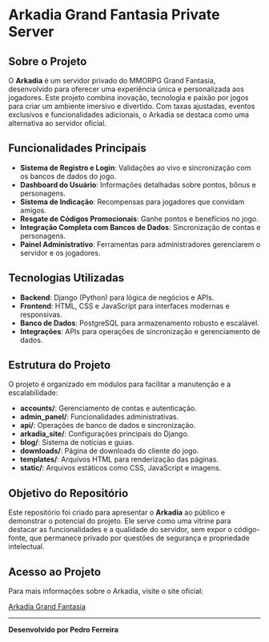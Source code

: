 # Arkadia Grand Fantasia Private Server

## Sobre o Projeto
O **Arkadia** é um servidor privado do MMORPG Grand Fantasia, desenvolvido para oferecer uma experiência única e personalizada aos jogadores. Este projeto combina inovação, tecnologia e paixão por jogos para criar um ambiente imersivo e divertido. Com taxas ajustadas, eventos exclusivos e funcionalidades adicionais, o Arkadia se destaca como uma alternativa ao servidor oficial.

## Funcionalidades Principais
- **Sistema de Registro e Login**: Validações ao vivo e sincronização com os bancos de dados do jogo.
- **Dashboard do Usuário**: Informações detalhadas sobre pontos, bônus e personagens.
- **Sistema de Indicação**: Recompensas para jogadores que convidam amigos.
- **Resgate de Códigos Promocionais**: Ganhe pontos e benefícios no jogo.
- **Integração Completa com Bancos de Dados**: Sincronização de contas e personagens.
- **Painel Administrativo**: Ferramentas para administradores gerenciarem o servidor e os jogadores.

## Tecnologias Utilizadas
- **Backend**: Django (Python) para lógica de negócios e APIs.
- **Frontend**: HTML, CSS e JavaScript para interfaces modernas e responsivas.
- **Banco de Dados**: PostgreSQL para armazenamento robusto e escalável.
- **Integrações**: APIs para operações de sincronização e gerenciamento de dados.

## Estrutura do Projeto
O projeto é organizado em módulos para facilitar a manutenção e a escalabilidade:
- **accounts/**: Gerenciamento de contas e autenticação.
- **admin_panel/**: Funcionalidades administrativas.
- **api/**: Operações de banco de dados e sincronização.
- **arkadia_site/**: Configurações principais do Django.
- **blog/**: Sistema de notícias e guias.
- **downloads/**: Página de downloads do cliente do jogo.
- **templates/**: Arquivos HTML para renderização das páginas.
- **static/**: Arquivos estáticos como CSS, JavaScript e imagens.

## Objetivo do Repositório
Este repositório foi criado para apresentar o **Arkadia** ao público e demonstrar o potencial do projeto. Ele serve como uma vitrine para destacar as funcionalidades e a qualidade do servidor, sem expor o código-fonte, que permanece privado por questões de segurança e propriedade intelectual.

## Acesso ao Projeto
Para mais informações sobre o Arkadia, visite o site oficial:

[Arkadia Grand Fantasia](https://www.gamearkadia.com.br)

---

**Desenvolvido por Pedro Ferreira**
